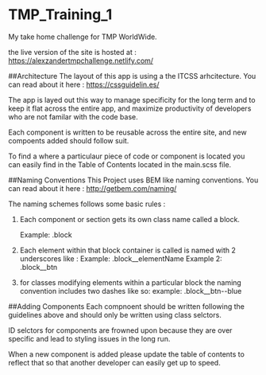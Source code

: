 # TMP_Training_1
My take home challenge for TMP WorldWide.

the live version of the site is hosted at : https://alexzandertmpchallenge.netlify.com/


##Architecture
The layout of this app is using a the ITCSS arhcitecture. You can read about it here : https://cssguidelin.es/

The app is layed out this way to manage specificity for the long term and to keep it flat across the entire app, and maximize productivity of developers who are not familar with the code base.

Each component is written to be reusable across the entire site, and new compoents added should follow suit.

To find a where a particulaur piece of code or component is located you can easily find in the Table of Contents located in the main.scss file.



##Naming Conventions
This Project uses BEM like naming conventions. You can read about it here : http://getbem.com/naming/

The naming schemes follows some basic rules :

1. Each component or section gets its own class name called a block.

    Example:  .block

2. Each element within that block container is called is named with 2 underscores like :
    Example: .block__elementName
    Example 2: .block__btn
    
3. for classes modifying elements within a particular block the naming convention includes two dashes like so:
    example: .block__btn--blue    
    
    
##Adding Components
Each compnoent should be written following the guidelines above and should only be written using class selctors. 

ID selctors for components are frowned upon because they are over specific and lead to styling issues in the long run. 

When a new component is added please update the table of contents to reflect that so that another developer can easily get up to speed.  